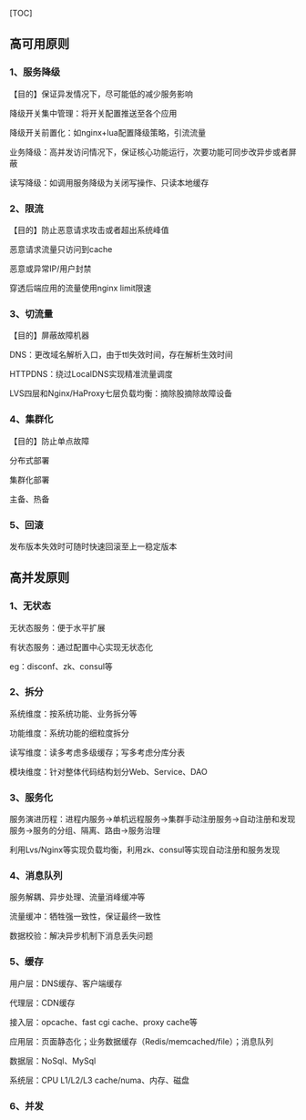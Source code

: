 [TOC]


## 高可用原则
### 1、服务降级
【目的】保证异发情况下，尽可能低的减少服务影响

降级开关集中管理：将开关配置推送至各个应用

降级开关前置化：如nginx+lua配置降级策略，引流流量

业务降级：高并发访问情况下，保证核心功能运行，次要功能可同步改异步或者屏蔽

读写降级：如调用服务降级为关闭写操作、只读本地缓存

### 2、限流
【目的】防止恶意请求攻击或者超出系统峰值

恶意请求流量只访问到cache

恶意或异常IP/用户封禁

穿透后端应用的流量使用nginx limit限速

### 3、切流量
【目的】屏蔽故障机器

DNS：更改域名解析入口，由于ttl失效时间，存在解析生效时间

HTTPDNS：绕过LocalDNS实现精准流量调度

LVS四层和Nginx/HaProxy七层负载均衡：摘除股摘除故障设备

### 4、集群化
【目的】防止单点故障

分布式部署

集群化部署

主备、热备

### 5、回滚
发布版本失效时可随时快速回滚至上一稳定版本



## 高并发原则

### 1、无状态
无状态服务：便于水平扩展

有状态服务：通过配置中心实现无状态化

eg：disconf、zk、consul等

### 2、拆分
系统维度：按系统功能、业务拆分等

功能维度：系统功能的细粒度拆分

读写维度：读多考虑多级缓存；写多考虑分库分表

模块维度：针对整体代码结构划分Web、Service、DAO

### 3、服务化
服务演进历程：进程内服务->单机远程服务->集群手动注册服务->自动注册和发现服务->服务的分组、隔离、路由->服务治理

利用Lvs/Nginx等实现负载均衡，利用zk、consul等实现自动注册和服务发现

### 4、消息队列
服务解耦、异步处理、流量消峰缓冲等

流量缓冲：牺牲强一致性，保证最终一致性

数据校验：解决异步机制下消息丢失问题

### 5、缓存
用户层：DNS缓存、客户端缓存

代理层：CDN缓存

接入层：opcache、fast cgi cache、proxy cache等

应用层：页面静态化；业务数据缓存（Redis/memcached/file）；消息队列

数据层：NoSql、MySql

系统层：CPU L1/L2/L3 cache/numa、内存、磁盘

### 6、并发